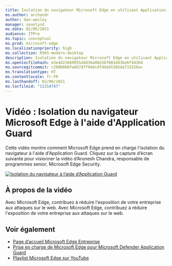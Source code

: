 ```yaml
---
title: Isolation du navigateur Microsoft Edge en utilisant Application Guard
ms.author: archandr
author: dan-wesley
manager: seanlynd
ms.date: 02/05/2021
audience: ITPro
ms.topic: conceptual
ms.prod: microsoft-edge
ms.localizationpriority: high
ms.collection: M365-modern-desktop
description: Isolation du navigateur Microsoft Edge en utilisant Application Guard
ms.openlocfilehash: e3e4d21669055ddd36a08d307083d43be6f943b4
ms.sourcegitcommit: c290b0b0fa6b7d7f94dcdfdda91302da733326ec
ms.translationtype: HT
ms.contentlocale: fr-FR
ms.lasthandoff: 02/06/2021
ms.locfileid: "11314747"
---
```

# Vidéo : Isolation du navigateur Microsoft Edge à l'aide d'Application Guard

Cette vidéo montre comment Microsoft Edge prend en charge l'isolation du navigateur à l'aide d'Application Guard. Cliquez sur la capture d’écran suivante pour visionner la vidéo d’Arunesh Chandra, responsable de programmes senior, Microsoft Edge Security.

[![Isolation du navigateur à l’aide d’Application Guard]( media/microsoft-edge-video-security-application-guard/0.png)](http://www.youtube.com/watch?v=zQjaRqNXMqw "Browser isolation using Application Guard")

##  <a name="about-the-video"></a>À propos de la vidéo

Avec Microsoft Edge, contribuez à réduire l'exposition de votre entreprise aux attaques sur le web. Avec Microsoft Edge, contribuez à réduire l'exposition de votre entreprise aux attaques sur le web.

##  <a name="see-also"></a>Voir également

- [Page d’accueil Microsoft Edge Entreprise](https://aka.ms/EdgeEnterprise)
- [Prise en charge de Microsoft Edge pour Microsoft Defender Application Guard](microsoft-edge-security-windows-defender-application-guard.md)
- [Playlist Microsoft Edge sur YouTube](https://www.youtube.com/playlist?list=PLXtHYVsvn_b-uXh1tMeYpT-0iD8tD3tFy)